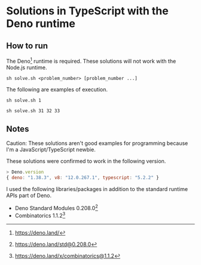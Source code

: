 # Solutions in TypeScript with the Deno runtime

## How to run

The Deno[^1] runtime is required. These solutions will not work with the Node.js runtime.

```console
sh solve.sh <problem_number> [problem_number ...]
```

The following are examples of execution.

```console
sh solve.sh 1
```

```console
sh solve.sh 31 32 33
```

## Notes

Caution: These solutions aren't good examples for programming because I'm a JavaScript/TypeScript newbie.

These solutions were confirmed to work in the following version.

```js
> Deno.version
{ deno: "1.38.3", v8: "12.0.267.1", typescript: "5.2.2" }
```

I used the following libraries/packages in addition to the standard runtime APIs part of Deno.

- Deno Standard Modules 0.208.0[^2]
- Combinatorics 1.1.2[^3]

[^1]: https://deno.land/

[^2]: https://deno.land/std@0.208.0

[^3]: https://deno.land/x/combinatorics@1.1.2
